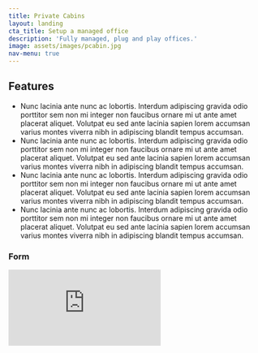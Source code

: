 ```yaml
---
title: Private Cabins
layout: landing
cta_title: Setup a managed office
description: 'Fully managed, plug and play offices.'
image: assets/images/pcabin.jpg
nav-menu: true
---
```


<!-- Main -->
<div id="main">

<!-- One -->
<section id="one">
	<div class="inner">
        <h2 id="elements">Features</h2>
        <div class="row 200%">
            <div class="6u 12u$(medium)">
                <ul>
                    <li>Nunc lacinia ante nunc ac lobortis. Interdum adipiscing gravida odio porttitor sem non mi integer non faucibus ornare mi ut ante amet placerat aliquet. Volutpat eu sed ante lacinia sapien lorem accumsan varius montes viverra nibh in adipiscing blandit tempus accumsan.</li>
                    <li>Nunc lacinia ante nunc ac lobortis. Interdum adipiscing gravida odio porttitor sem non mi integer non faucibus ornare mi ut ante amet placerat aliquet. Volutpat eu sed ante lacinia sapien lorem accumsan varius montes viverra nibh in adipiscing blandit tempus accumsan.</li>
                    <li>Nunc lacinia ante nunc ac lobortis. Interdum adipiscing gravida odio porttitor sem non mi integer non faucibus ornare mi ut ante amet placerat aliquet. Volutpat eu sed ante lacinia sapien lorem accumsan varius montes viverra nibh in adipiscing blandit tempus accumsan.</li>
                    <li>Nunc lacinia ante nunc ac lobortis. Interdum adipiscing gravida odio porttitor sem non mi integer non faucibus ornare mi ut ante amet placerat aliquet. Volutpat eu sed ante lacinia sapien lorem accumsan varius montes viverra nibh in adipiscing blandit tempus accumsan.</li>
                </ul>
            </div>
            <div class="6u$ 12u$(medium)">
                <h3>Form</h3>
                <div class="google-form-container">
                    <iframe src="https://docs.google.com/forms/d/e/1FAIpQLSdCudziqbcuOcKr93lg2N4wKiR_eyY8ccHJlJjCCDnutMI4_A/viewform?embedded=true" frameborder="0" 
                    marginheight="0" 
                    marginwidth="0" 
                    loading="lazy">Loading…</iframe>
                </div>
            </div>
        </div>
    </div>
</section>


</div>
